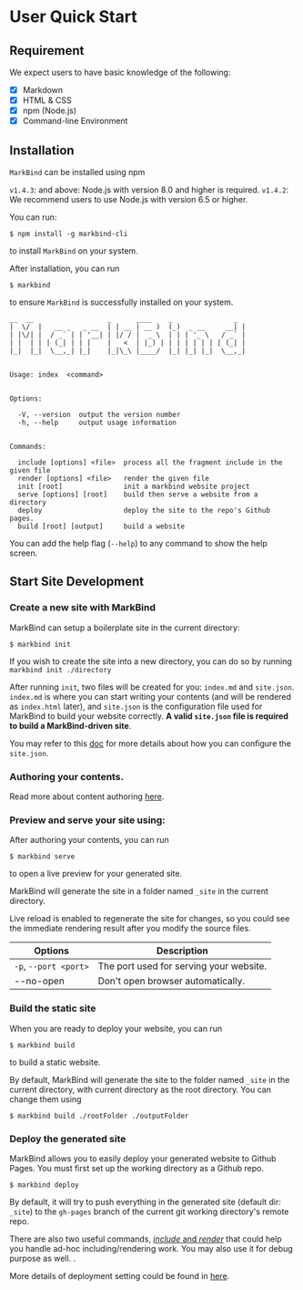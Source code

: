 <link rel="stylesheet" href="{{baseUrl}}/css/main.css">

<include src="../common/header.md" />

<div class="website-content">

# User Quick Start

## Requirement
We expect users to have basic knowledge of the following:
- [x] Markdown
- [x] HTML & CSS
- [x] npm (Node.js)
- [x] Command-line Environment

## Installation
`MarkBind` can be installed using npm

`v1.4.3`: and above: Node.js with version 8.0 and higher is required.
`v1.4.2`: We recommend users to use Node.js with version 6.5 or higher.

You can run:
```
$ npm install -g markbind-cli
```
to install `MarkBind` on your system.

After installation, you can run
```
$ markbind
```
to ensure `MarkBind` is successfully installed on your system.

```
__  __                  _      ____    _               _
|  \/  |   __ _   _ __  | | __ | __ )  (_)  _ __     __| |
| |\/| |  / _` | | '__| | |/ / |  _ \  | | | '_ \   / _` |
| |  | | | (_| | | |    |   <  | |_) | | | | | | | | (_| |
|_|  |_|  \__,_| |_|    |_|\_\ |____/  |_| |_| |_|  \__,_|


Usage: index  <command>


Options:

  -V, --version  output the version number
  -h, --help     output usage information


Commands:

  include [options] <file>  process all the fragment include in the given file
  render [options] <file>   render the given file
  init [root]               init a markbind website project
  serve [options] [root]    build then serve a website from a directory
  deploy                    deploy the site to the repo's Github pages.
  build [root] [output]     build a website
```

You can add the help flag (`--help`) to any command to show the help screen.

## Start Site Development
### Create a new site with MarkBind
MarkBind can setup a boilerplate site in the current directory:

```
$ markbind init
```

If you wish to create the site into a new directory, you can do so by running `markbind init ./directory`

After running `init`, two files will be created for you: `index.md` and `site.json`. `index.md` is where you can start writing your contents (and will be rendered as `index.html` later), and `site.json` is the configuration file used for MarkBind to build your website correctly. **A valid `site.json` file is required to build a MarkBind-driven site**.

You may refer to this [doc]({{baseUrl}}/sections/siteConfiguration.html) for more details about how you can configure the `site.json`.

### Authoring your contents.
Read more about content authoring [here]({{baseUrl}}/sections/contentAuthoring.html).

### Preview and serve your site using:
After authoring your contents, you can run

```
$ markbind serve
```

to open a live preview for your generated site.

MarkBind will generate the site in a folder named `_site` in the current directory.

Live reload is enabled to regenerate the site for changes, so you could see the immediate rendering result after you modify the source files.

| Options | Description |
|----------|--------------------------------------------------------------------------------------------------------------------------------------------------------------------------------------------------------------------------------------|
| `-p`, `--port <port>` | The port used for serving your website. |
| --no-open | Don't open browser automatically. |


### Build the static site

When you are ready to deploy your website, you can run

```
$ markbind build
```

to build a static website.

By default, MarkBind will generate the site to the folder named `_site` in the current directory, with current directory as the root directory. You can change them using

```
$ markbind build ./rootFolder ./outputFolder
```

### Deploy the generated site

MarkBind allows you to easily deploy your generated website to Github Pages. You must first set up the working directory as a Github repo.

```
$ markbind deploy
```

By default, it will try to push everything in the generated site (default dir: `_site`) to the `gh-pages` branch of the current git working directory's remote repo.

There are also two useful commands, [*include* and *render*]({{baseUrl}}/sections/includeAndRender.html) that could help you handle ad-hoc including/rendering work. You may also use it for debug purpose as well. .

More details of deployment setting could be found in [here]({{baseUrl}}/sections/ghpagesDeployment.html).

<include src="../common/userGuideSections.md" />

</div>
